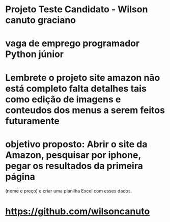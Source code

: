 
# Projeto Teste Candidato - Wilson canuto graciano

# vaga de emprego programador Python júnior


# Lembrete o projeto site amazon não está completo falta detalhes tais como edição de imagens e conteudos dos menus a serem feitos futuramente


# objetivo proposto: Abrir o site da Amazon, pesquisar por iphone, pegar os resultados da primeira página 
(nome e preço) e criar uma planilha Excel com esses dados.


# https://github.com/wilsoncanuto




